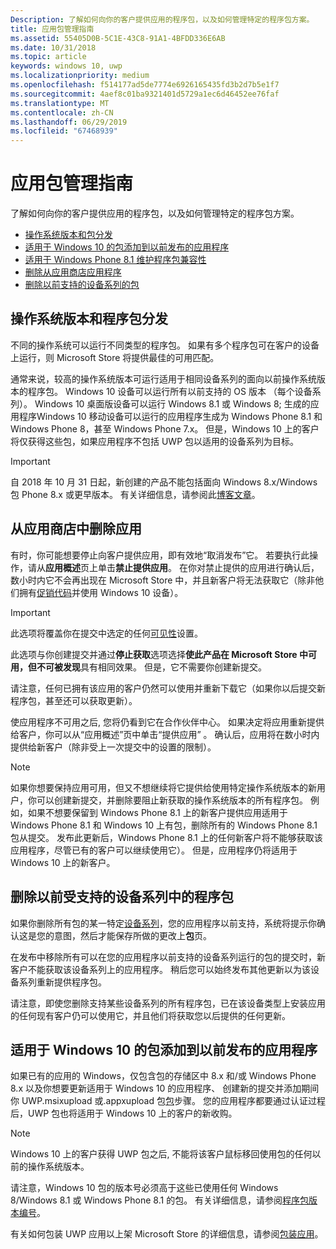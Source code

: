 ```yaml
---
Description: 了解如何向你的客户提供应用的程序包，以及如何管理特定的程序包方案。
title: 应用包管理指南
ms.assetid: 55405D0B-5C1E-43C8-91A1-4BFDD336E6AB
ms.date: 10/31/2018
ms.topic: article
keywords: windows 10, uwp
ms.localizationpriority: medium
ms.openlocfilehash: f514177ad5de7774e6926165435fd3b2d7b5e1f7
ms.sourcegitcommit: 4aef8c01ba9321401d5729a1ec6d46452ee76faf
ms.translationtype: MT
ms.contentlocale: zh-CN
ms.lasthandoff: 06/29/2019
ms.locfileid: "67468939"
---
```

# <a name="guidance-for-app-package-management"></a>应用包管理指南

了解如何向你的客户提供应用的程序包，以及如何管理特定的程序包方案。

-   [操作系统版本和包分发](#os-versions-and-package-distribution)
-   [适用于 Windows 10 的包添加到以前发布的应用程序](#adding-packages-for-windows-10-to-a-previously-published-app)
-   [适用于 Windows Phone 8.1 维护程序包兼容性](#maintaining-package-compatibility-for-windows-phone-81)
-   [删除从应用商店应用程序](#removing-an-app-from-the-store)
-   [删除以前支持的设备系列的包](#removing-packages-for-a-previously-supported-device-family)


## <a name="os-versions-and-package-distribution"></a>操作系统版本和程序包分发

不同的操作系统可以运行不同类型的程序包。 如果有多个程序包可在客户的设备上运行，则 Microsoft Store 将提供最佳的可用匹配。

通常来说，较高的操作系统版本可运行适用于相同设备系列的面向以前操作系统版本的程序包。 Windows 10 设备可以运行所有以前支持的 OS 版本 （每个设备系列）。 Windows 10 桌面版设备可以运行 Windows 8.1 或 Windows 8; 生成的应用程序Windows 10 移动设备可以运行的应用程序生成为 Windows Phone 8.1 和 Windows Phone 8，甚至 Windows Phone 7.x。 但是，Windows 10 上的客户将仅获得这些包，如果应用程序不包括 UWP 包以适用的设备系列为目标。

> [!IMPORTANT]
> 自 2018 年 10 月 31 日起，新创建的产品不能包括面向 Windows 8.x/Windows 包 Phone 8.x 或更早版本。 有关详细信息，请参阅此[博客文章](https://blogs.windows.com/windowsdeveloper/2018/08/20/important-dates-regarding-apps-with-windows-phone-8-x-and-earlier-and-windows-8-8-1-packages-submitted-to-microsoft-store)。


## <a name="removing-an-app-from-the-store"></a>从应用商店中删除应用

有时，你可能想要停止向客户提供应用，即有效地“取消发布”它。 若要执行此操作，请从**应用概述**页上单击**禁止提供应用**。 在你对禁止提供的应用进行确认后，数小时内它不会再出现在 Microsoft Store 中，并且新客户将无法获取它（除非他们拥有[促销代码](generate-promotional-codes.md)并使用 Windows 10 设备）。

> [!IMPORTANT]
> 此选项将覆盖你在提交中选定的任何[可见性](choose-visibility-options.md#discoverability)设置。 

此选项与你创建提交并通过**停止获取**选项选择**使此产品在 Microsoft Store 中可用，但不可被发现**具有相同效果。 但是，它不需要你创建新提交。

请注意，任何已拥有该应用的客户仍然可以使用并重新下载它（如果你以后提交新程序包，甚至还可以获取更新）。

使应用程序不可用之后, 您将仍看到它在合作伙伴中心。 如果决定将应用重新提供给客户，你可以从“应用概述”页中单击“提供应用”  。 确认后，应用将在数小时内提供给新客户（除非受上一次提交中的设置的限制）。

> [!NOTE]
> 如果你想要保持应用可用，但又不想继续将它提供给使用特定操作系统版本的新用户，你可以创建新提交，并删除要阻止新获取的操作系统版本的所有程序包。 例如，如果不想要保留到 Windows Phone 8.1 上的新客户提供应用适用于 Windows Phone 8.1 和 Windows 10 上有包，删除所有的 Windows Phone 8.1 包从提交。 发布此更新后，Windows Phone 8.1 上的任何新客户将不能够获取该应用程序，尽管已有的客户可以继续使用它）。 但是，应用程序仍将适用于 Windows 10 上的新客户。


## <a name="removing-packages-for-a-previously-supported-device-family"></a>删除以前受支持的设备系列中的程序包

如果你删除所有包的某一特定[设备系列](https://docs.microsoft.com/uwp/extension-sdks/device-families-overview)，您的应用程序以前支持，系统将提示你确认这是您的意图，然后才能保存所做的更改上**包**页。

在发布中移除所有可以在您的应用程序以前支持的设备系列运行的包的提交时，新客户不能获取该设备系列上的应用程序。 稍后您可以始终发布其他更新以为该设备系列重新提供程序包。

请注意，即使您删除支持某些设备系列的所有程序包，已在该设备类型上安装应用的任何现有客户仍可以使用它，并且他们将获取您以后提供的任何更新。


<a name="adding-packages-for-windows-10-to-a-previously-published-app"></a>

## <a name="adding-packages-for-windows10-to-a-previously-published-app"></a>适用于 Windows 10 的包添加到以前发布的应用程序

如果已有的应用的 Windows，仅包含包的存储区中 8.x 和/或 Windows Phone 8.x 以及你想要更新适用于 Windows 10 的应用程序、 创建新的提交并添加期间你 UWP.msixupload 或.appxupload 包[包](upload-app-packages.md)步骤。 您的应用程序都要通过认证过程后，UWP 包也将适用于 Windows 10 上的客户的新收购。

> [!NOTE]
> Windows 10 上的客户获得 UWP 包之后, 不能将该客户鼠标移回使用包的任何以前的操作系统版本。 

请注意，Windows 10 包的版本号必须高于这些已使用任何 Windows 8/Windows 8.1 或 Windows Phone 8.1 的包。 有关详细信息，请参阅[程序包版本编号](package-version-numbering.md)。

有关如何包装 UWP 应用以上架 Microsoft Store 的详细信息，请参阅[包装应用](../packaging/index.md)。
